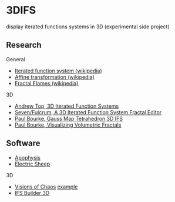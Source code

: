 # 3DIFS
display iterated functions systems in 3D (experimental side project)

## Research

General
* [Iterated function system (wikipedia)](https://en.wikipedia.org/wiki/Iterated_function_system)
* [Affine transformation (wikipedia)](https://en.wikipedia.org/wiki/Affine_transformation)
* [Fractal Flames (wikipedia)](https://en.wikipedia.org/wiki/Fractal_flame)

3D
* [Andrew Top, 3D Iterated Function Systems](http://www.andrewtop.com/Projects/IFS3D)
* [Seven/Fulcrum, A 3D Iterated Function System Fractal Editor](http://www.hugi.scene.org/online/coding/hugi%2033%20-%20coding%20corner%20seven%20a%203d%20iterated%20function%20system%20fractal%20editor.htm)
* [Paul Bourke, Gauss Map Tetrahedron 3D IFS](http://paulbourke.net/fractals//gausmap/)
* [Paul Bourke, Visualizing Volumetric Fractals](http://paulbourke.net/papers/joc2017/paper.pdf)

## Software

* [Apophysis](http://www.apophysis.org/downloads.html)
* [Electric Sheep](https://electricsheep.org/)

3D
* [Visions of Chaos](http://softology.com.au/voc.htm) [example](https://www.youtube.com/watch?v=J3lqgj7PxFY)
* [IFS Builder 3D](http://fractals.nsu.ru/builder3d_en.htm)
